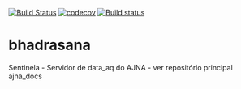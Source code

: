 [![Build Status](https://travis-ci.org/IvanBrasilico/bhadrasana.svg?branch=master)](https://travis-ci.org/IvanBrasilico/bhadrasana) [![codecov](https://codecov.io/gh/IvanBrasilico/bhadrasana/branch/master/graph/badge.svg)](https://codecov.io/gh/IvanBrasilico/bhadrasana) [![Build status](https://ci.appveyor.com/api/projects/status/4n2qe0qboft49xaa?svg=true)](https://ci.appveyor.com/project/IvanBrasilico/bhadrasana)

# bhadrasana
Sentinela - Servidor de data_aq do AJNA - ver repositório principal ajna_docs
